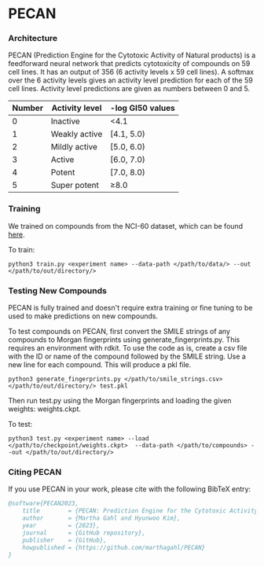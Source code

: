 # PECAN

### Architecture

PECAN (Prediction Engine for the Cytotoxic Activity of Natural products) is a feedforward neural network that predicts cytotoxicity of compounds on 59 cell lines. It has an output of 356 (6 activity levels x 59 cell lines). A softmax over the 6 activity levels gives an activity level prediction for each of the 59 cell lines. Activity level predictions are given as numbers between 0 and 5.

| Number | Activity level   | -log GI50 values |
|--------|------------------|------------------|
|0       | Inactive         | &lt;4.1          |
|1       | Weakly active    | \[4.1, 5.0\)     |
|2       | Mildly active    | \[5.0, 6.0\)     |
|3       | Active           | \[6.0, 7.0\)     |
|4       | Potent           | \[7.0, 8.0\)     |
|5       | Super potent     | &geq;8.0         |


### Training

We trained on compounds from the NCI-60 dataset, which can be found [here](https://dtp.cancer.gov/dtpstandard/dwindex/index.jsp).

To train:

```
python3 train.py <experiment name> --data-path </path/to/data/> --out </path/to/out/directory/>
```

### Testing New Compounds

PECAN is fully trained and doesn't require extra training or fine tuning to be used to make predictions on new compounds.

To test compounds on PECAN, first convert the SMILE strings of any compounds to Morgan fingerprints using generate_fingerprints.py. This requires an environment with rdkit. To use the code as is, create a csv file with the ID or name of the compound followed by the SMILE string. Use a new line for each compound. This will produce a pkl file. 

```
python3 generate_fingerprints.py </path/to/smile_strings.csv> </path/to/out/directory/> test.pkl
``` 

Then run test.py using the Morgan fingerprints and loading the given weights: weights.ckpt.

To test:

```
python3 test.py <experiment name> --load </path/to/checkpoint/weights.ckpt>  --data-path </path/to/compounds> --out </path/to/out/directory/>
```

### Citing PECAN

If you use PECAN in your work, please cite with the following BibTeX entry:

```bibtex
@software{PECAN2023,
    title        = {PECAN: Prediction Engine for the Cytotoxic Activity of Natural products},
    author       = {Martha Gahl and Hyunwoo Kim},
    year         = {2023},
    journal      = {GitHub repository},
    publisher    = {GitHub},
    howpublished = {https://github.com/marthagahl/PECAN}
}
```


